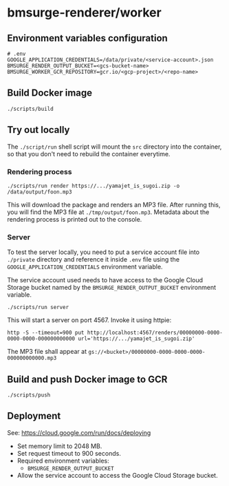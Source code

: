 # bmsurge-renderer/worker

## Environment variables configuration

```
# .env
GOOGLE_APPLICATION_CREDENTIALS=/data/private/<service-account>.json
BMSURGE_RENDER_OUTPUT_BUCKET=<gcs-bucket-name>
BMSURGE_WORKER_GCR_REPOSITORY=gcr.io/<gcp-project>/<repo-name>
```

## Build Docker image

```
./scripts/build
```

## Try out locally

The `./script/run` shell script will mount the `src` directory into the
container, so that you don't need to rebuild the container everytime.

### Rendering process

```
./scripts/run render https://.../yamajet_is_sugoi.zip -o /data/output/foon.mp3
```

This will download the package and renders an MP3 file. After running this, you
will find the MP3 file at `./tmp/output/foon.mp3`. Metadata about the rendering
process is printed out to the console.

### Server

To test the server locally, you need to put a service account file into
`./private` directory and reference it inside `.env` file using the
`GOOGLE_APPLICATION_CREDENTIALS` environment variable.

The service account used needs to have access to the Google Cloud Storage bucket
named by the `BMSURGE_RENDER_OUTPUT_BUCKET` environment variable.

```
./scripts/run server
```

This will start a server on port 4567. Invoke it using httpie:

```
http -S --timeout=900 put http://localhost:4567/renders/00000000-0000-0000-0000-000000000000 url='https://.../yamajet_is_sugoi.zip'
```

The MP3 file shall appear at
`gs://<bucket>/00000000-0000-0000-0000-000000000000.mp3`

## Build and push Docker image to GCR

```
./scripts/push
```

## Deployment

See: <https://cloud.google.com/run/docs/deploying>

- Set memory limit to 2048 MB.
- Set request timeout to 900 seconds.
- Required environment variables:
  - `BMSURGE_RENDER_OUTPUT_BUCKET`
- Allow the service account to access the Google Cloud Storage bucket.

